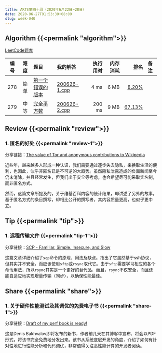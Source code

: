```yaml
---
title: ARTS第四十周（2020年6月22日~28日）
date: 2020-06-27T01:53:30+08:00
slug: week-040
---
```


## Algorithm {{<permalink "algorithm">}}

[LeetCode题库](https://leetcode-cn.com/problemset/all/)

| 编号 | 难度 | 题目 | 我的解答 | 执行用时 | 内存消耗 | 排名 | 备注 |
|:----:|:----:|:-----|:---------|---------:|---------:|-----:|:-----|
| 278 | 简单 | [第一个错误的版本](https://leetcode-cn.com/problems/first-bad-version/) | [200626-1.cpp](https://github.com/yanlinlin82/leetcode/blob/master/00278_first-bad-version/200626-1.cpp) | 4 ms | 6 MB | [8.20%](https://leetcode-cn.com/submissions/detail/82223037/) |  |
| 279 | 中等 | [完全平方数](https://leetcode-cn.com/problems/perfect-squares/) | [200626-2.cpp](https://github.com/yanlinlin82/leetcode/blob/master/00279_perfect-squares/200626-2.cpp) | 200 ms | 9 MB | [67.13%](https://leetcode-cn.com/submissions/detail/82252981/) |  |

## Review {{<permalink "review">}}

### 1. 匿名的好处 {{<permalink "review-1">}}

分享链接：[The value of Tor and anonymous contributions to Wikipedia](https://blog.torproject.org/the-value-of-anonymous-contributions-wikipedia)

近些年，越来越多人形成一种认识，我们需要通过逐步失去隐私，来换取生活的便利，也因此，似乎非匿名已是不可逆的大趋势。虽然隐私泄露造成的负面新闻至今仍未消除，并且经常发生，但我们出于安全等考虑，也会希望尽可能采取实名制，而非匿名方式。

然而，这篇文章所提及的，关于维基百科内容的统计结果，却讲述了另外的故事，基于匿名方式的条目撰写，却相比公开的撰写者，其内容质量更高，也似乎更中立。

## Tip {{<permalink "tip">}}

### 1. 远程传输文件 {{<permalink "tip-1">}}

分享链接：[SCP - Familiar, Simple, Insecure, and Slow](https://gravitational.com/blog/scp-familiar-simple-insecure-slow/)

这篇文章详细介绍了`scp`命令的原理、用法及缺点。指出了它虽然基于ssh协议，但其实并不安全。而应该使用`sftp`或`rsync`取代它。由于`sftp`需要学习相应的各个命令用法，所以`rsync`其实是一个更好的替代品，而且，`rsync`不仅安全，而且还能自适应地实现增量传输（同步），以确保性能最佳。

## Share {{<permalink "share">}}

### 1. 关于硬件性能测试及其调优的免费电子书 {{<permalink "share-1">}}

分享链接：[Draft of my perf book is ready!](https://easyperf.net/blog/2020/06/24/Draft-Of-Perf-Book)

这是Denis Bakhvalov即将发布的新书，作者前几天在其博客中宣布，将会以PDF形式，将该书完全免费地分发出来。该书从系统底层开发的角度，介绍了如何有针对性地进行性能分析和代码调优，非常值得关注高性能计算的开发者阅读。

